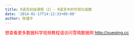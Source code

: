 ```yaml
---
title: R语言初级课程（2）- R语言中的可视化函数
date: '2014-01-17T14:12:33+00:00'
author: 陈堰平
---
```


<span style="color: #ff0000;">想查看更多数据科学视频教程请访问雪晴数据网 <a style="color: #ff0000;" href="http://xueqing.cc/" target="_blank">http://xueqing.cc</a></span>
